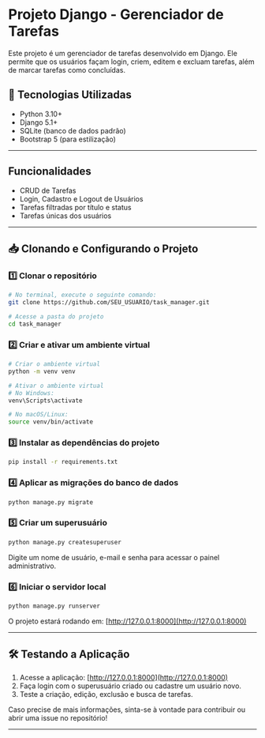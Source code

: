 # Projeto Django - Gerenciador de Tarefas

Este projeto é um gerenciador de tarefas desenvolvido em Django. Ele permite que os usuários façam login, criem, editem e excluam tarefas, além de marcar tarefas como concluídas.

## 🚀 Tecnologias Utilizadas
- Python 3.10+
- Django 5.1+
- SQLite (banco de dados padrão)
- Bootstrap 5 (para estilização)

---

## Funcionalidades
- CRUD de Tarefas
- Login, Cadastro e Logout de Usuários
- Tarefas filtradas por título e status
- Tarefas únicas dos usuários

---

## 📥 Clonando e Configurando o Projeto

### 1️⃣ Clonar o repositório

```bash
# No terminal, execute o seguinte comando:
git clone https://github.com/SEU_USUARIO/task_manager.git

# Acesse a pasta do projeto
cd task_manager
```

### 2️⃣ Criar e ativar um ambiente virtual

```bash
# Criar o ambiente virtual
python -m venv venv

# Ativar o ambiente virtual
# No Windows:
venv\Scripts\activate

# No macOS/Linux:
source venv/bin/activate
```

### 3️⃣ Instalar as dependências do projeto

```bash
pip install -r requirements.txt
```

### 4️⃣ Aplicar as migrações do banco de dados

```bash
python manage.py migrate
```

### 5️⃣ Criar um superusuário

```bash
python manage.py createsuperuser
```
Digite um nome de usuário, e-mail e senha para acessar o painel administrativo.

### 6️⃣ Iniciar o servidor local

```bash
python manage.py runserver
```
O projeto estará rodando em: [http://127.0.0.1:8000](http://127.0.0.1:8000)

---

## 🛠 Testando a Aplicação

1. Acesse a aplicação: [http://127.0.0.1:8000](http://127.0.0.1:8000)
2. Faça login com o superusuário criado ou cadastre um usuário novo.
3. Teste a criação, edição, exclusão e busca de tarefas.

Caso precise de mais informações, sinta-se à vontade para contribuir ou abrir uma issue no repositório!

---
